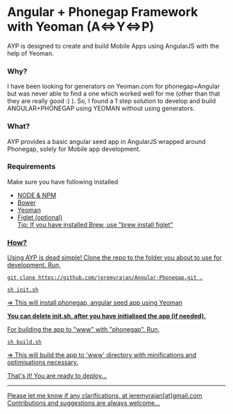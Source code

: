 <h1>Angular + Phonegap Framework with Yeoman (A<=>Y<=>P) </h1>

AYP is designed to create and build Mobile Apps using AngularJS with the help of Yeoman.

<h3>Why?</h3>

I have been looking for generators on Yeoman.com for phonegap+Angular but was never able to find 
a one which worked well for me (other than that they are really good :) ). So, I found a 1 step solution
to develop and build ANGULAR+PHONEGAP using YEOMAN without using generators. 

<h3>What?</h3>

AYP provides a basic angular seed app in AngularJS wrapped around Phonegap, solely for Mobile app development.

<h3>Requirements</h3>

Make sure you have following installed
<ul>
<li><a href="http://nodejs.org">NODE & NPM</a></li>
<li><a href="http://bower.io">Bower</a></li>
<li><a href="http://yeoman.io">Yeoman</a></li>
<li><a href="http://www.figlet.org">Figlet (optional)</li> Tip: If you have installed Brew, use "brew install figlet"
</ul>

<h3>How?</h3>

Using AYP is dead simple! Clone the repo to the folder you about to use for development. Run, 
	
	git clone https://github.com/jeremyrajan/Angular-Phonegap.git .

	sh init.sh

=> This will install phonegap, angular seed app using Yeoman

<b>You can delete init.sh, after you have initialised the app (if needed).</b>

For building the app to "www" with "phonegap". Run,

	sh build.sh

=> This will build the app to 'www' directory with minifications and optimisations necessary.

That's it! You are ready to deploy...

<hr/>

Please let me know if any clarifications, at jeremyrajan[at]gmail.com 
Contributions and suggestions are always welcome...